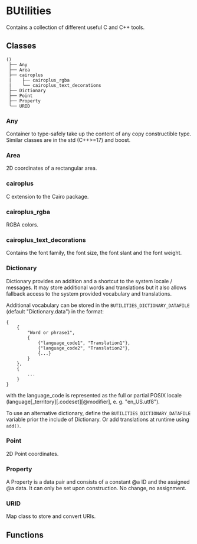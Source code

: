 # BUtilities

Contains a collection of different useful C and C++ tools.


## Classes
```
()
 ├── Any
 ├── Area
 ├── cairoplus
 |    ├── cairoplus_rgba
 |    ╰── cairoplus_text_decorations
 ├── Dictionary
 ├── Point
 ├── Property
 ╰── URID
```


### Any

Container to type-safely take up the content of any copy constructible type.
Similar classes are in the std (C++>=17) and boost.


### Area

2D coordinates of a rectangular area.


### cairoplus

C extension to the Cairo package.


### cairoplus_rgba

RGBA colors.


### cairoplus_text_decorations

Contains the font family, the font size, the font slant and the font weight.


### Dictionary

Dictionary provides an addition and a shortcut to the system locale /
messages. It may store additional words and translations but it also allows
fallback access to the system provided vocabulary and translations.

Additional vocabulary can be stored in the 
`BUTILITIES_DICTIONARY_DATAFILE` (default "Dictionary.data") in the format:
```
{
    {
        "Word or phrase1",       
        {
            {"language_code1", "Translation1"},
            {"language_code2", "Translation2"},
            {...}
        }
    },
    {
        ...
    }
}
```
with the language_code is represented as the full or partial POSIX locale 
(language[_territory][.codeset][@modifier], e. g. "en_US.utf8").

To use an alternative dictionary, define the 
`BUTILITIES_DICTIONARY_DATAFILE` variable prior the include of 
Dictionary. Or add translations at runtime using `add()`.


### Point

2D Point coordinates.


### Property

A Property is a data pair and consists of a constant @a ID and the assigned
@a data. It can only be set upon construction. No change, no assignment.


### URID

Map class to store and convert URIs.


## Functions